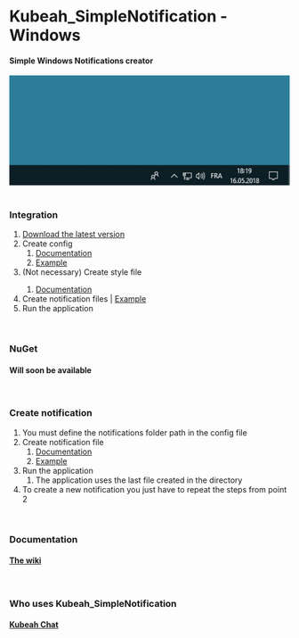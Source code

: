 # Kubeah_SimpleNotification - Windows
<h4>Simple Windows Notifications creator</h4>
<center><img src="https://raw.githubusercontent.com/CrBast/Kubeah_SimpleNotification/master/files/introduction.gif"></center>
<br>
<h3>Integration</h3>
<ol> 
  <li><a href="https://github.com/CrBast/Kubeah_SimpleNotification/releases">Download the latest version</a></li> 
  <li>Create config
    <ol>
      <li><a href="#Documentation">Documentation</a></li>
      <li><a href="https://github.com/CrBast/Kubeah_SimpleNotification/blob/master/NotificationApp.conf">Example</a></li>
    </ol>
  </li> 
  <li>(Not necessary) Create style file</li>
  <ol>
      <li><a href="#Documentation">Documentation</a></li>
    </ol>
  <li>Create notification files | <a href="https://github.com/CrBast/Kubeah_SimpleNotification/blob/master/notification_sample.xml">Example</a></li>
  <li>Run the application</li>
</ol>
<br>
<h3>NuGet</h3>
<h4>Will soon be available</h4>
<br>
<h3>Create notification</h3>
<ol> 
  <li>You must define the notifications folder path in the config file</li>
  <li>Create notification file
  <ol>
      <li><a href="#Documentation">Documentation</a></li>
      <li><a href="https://github.com/CrBast/Kubeah_SimpleNotification/blob/master/notification_sample.xml">Example</a></li>
    </ol>
  </li>
  <li>Run the application
  <ol>
      <li>The application uses the last file created in the directory</li>
    </ol>
  </li>
  <li>To create a new notification you just have to repeat the steps from point 2</li>
</ol>
<br>
<h3 id="Documentation">Documentation</h3>
<h4><a href="https://github.com/CrBast/Kubeah_SimpleNotification/wiki">The wiki</a></h4>
<br>
<h3>Who uses Kubeah_SimpleNotification</h3>
<h4><a href="https://github.com/CrBast/KubeahChat">Kubeah Chat</a></h4>
